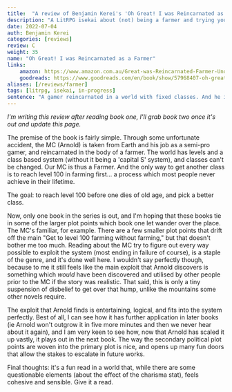 ```yaml
---
title:  "A review of Benjamin Kerei's 'Oh Great! I was Reincarnated as a Farmer'"
description: "A LitRPG isekai about (not) being a farmer and trying your hardest to game the system instead."
date: 2022-07-04
auth: Benjamin Kerei
categories: [reviews]
review: C
weight: 35
name: "Oh Great! I was Reincarnated as a Farmer"
links:
    amazon: https://www.amazon.com.au/Great-was-Reincarnated-Farmer-Unorthodox-ebook/dp/B094CSB51K
    goodreads: https://www.goodreads.com/en/book/show/57968407-oh-great-i-was-reincarnated-as-a-farmer
aliases: [/reviews/farmer]
tags: [litrpg, isekai, in-progress]
sentence: "A gamer reincarnated in a world with fixed classes. And he is a farmer."
---
```


*I'm writing this review after reading book one, I'll grab book two once it's out and update this page.*

The premise of the book is fairly simple. Through some unfortunate accident, the MC (Arnold) is taken from Earth and his job as a semi-pro gamer, and reincarnated in the body of a farmer. The world has levels and a class based system (without it being a 'capital S' system), and classes can't be changed. Our MC is thus a Farmer. And the only way to get another class is to reach level 100 in farming first... a process which most people never achieve in their lifetime.

The goal: to reach level 100 before one dies of old age, and pick a better class.

Now, only one book in the series is out, and I'm hoping that these books tie in some of the larger plot points which book one let wander over the place. The MC's familiar, for example. There are a few smaller plot points that drift off the main "Get to level 100 farming without farming," but that doesn't bother me too much. Reading about the MC try to figure out every way possible to exploit the system (most ending in failure of course), is a staple of the genre, and it's done well here. I wouldn't say perfectly though, because to me it still feels like the main exploit that Arnold discovers is something which *would* have been discovered and utilised by other people prior to the MC if the story was realistic. That said, this is only a tiny suspension of disbelief to get over that hump, unlike the mountains some other novels require.

The exploit that Arnold finds is entertaining, logical, and fits into the system perfectly. Best of all, I can see how it has further application in later books (ie Arnold won't outgrow it in five more minutes and then we never hear about it again), and I am very keen to see how, now that Arnold has scaled it up vastly, it plays out in the next book. The way the secondary political plot points are woven into the primary plot is nice, and opens up many fun doors that allow the stakes to escalate in future works.

Final thoughts: it's a fun read in a world that, while there are some questionable elements (about the effect of the charisma stat), feels cohesive and sensible. Give it a read.